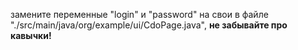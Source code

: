 замените переменные "login" и "password" на свои в файле "./src/main/java/org/example/ui/CdoPage.java", **не забывайте про кавычки!**
